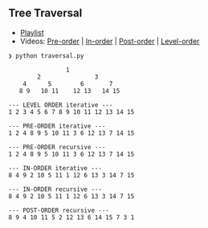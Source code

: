 ## Tree Traversal

* [Playlist](https://www.youtube.com/playlist?list=PL9xmBV_5YoZO1JC2RgEi04nLy6D-rKk6b)
* Videos: [Pre-order](https://youtu.be/1WxLM2hwL-U) | [In-order](https://youtu.be/5dySuyZf9Qg) | [Post-order](https://youtu.be/4zVdfkpcT6U) | [Level-order](https://youtu.be/IozGo2kwRYE)

```
❯ python traversal.py
 
                1
        2               3
    4      5        6       7  
   8 9   10 11    12 13   14 15
        
--- LEVEL ORDER iterative ---
1 2 3 4 5 6 7 8 9 10 11 12 13 14 15 

--- PRE-ORDER iterative ---
1 2 4 8 9 5 10 11 3 6 12 13 7 14 15 

--- PRE-ORDER recursive ---
1 2 4 8 9 5 10 11 3 6 12 13 7 14 15 

--- IN-ORDER iterative ---
8 4 9 2 10 5 11 1 12 6 13 3 14 7 15 

--- IN-ORDER recursive ---
8 4 9 2 10 5 11 1 12 6 13 3 14 7 15 

--- POST-ORDER recursive ---
8 9 4 10 11 5 2 12 13 6 14 15 7 3 1 
```